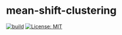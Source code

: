 # mean-shift-clustering
[![build](https://github.com/SohilZidan/mean-shift-clustering/actions/workflows/build.yml/badge.svg)](https://github.com/SohilZidan/mean-shift-clustering/actions/workflows/build.yml) [![License: MIT](https://img.shields.io/badge/License-MIT-blue.svg)](https://opensource.org/licenses/MIT)

